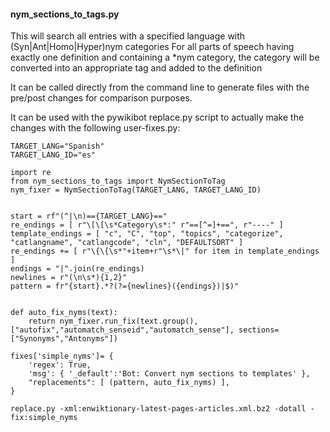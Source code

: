 #### nym_sections_to_tags.py
This will search all entries with a specified language with (Syn|Ant|Homo|Hyper)nym categories
For all parts of speech having exactly one definition and containing a *nym category,
the category will be converted into an appropriate tag and added to the definition

It can be called directly from the command line to generate files with the pre/post changes for comparison purposes.

It can be used with the pywikibot replace.py script to actually make the changes with the following user-fixes.py:

```
TARGET_LANG="Spanish"
TARGET_LANG_ID="es"

import re
from nym_sections_to_tags import NymSectionToTag
nym_fixer = NymSectionToTag(TARGET_LANG, TARGET_LANG_ID)


start = rf"(^|\n)=={TARGET_LANG}=="
re_endings = [ r"\[\[\s*Category\s*:" r"==[^=]+==", r"----" ]
template_endings = [ "c", "C", "top", "topics", "categorize", "catlangname", "catlangcode", "cln", "DEFAULTSORT" ]
re_endings += [ r"\{\{\s*"+item+r"\s*\|" for item in template_endings ]
endings = "|".join(re_endings)
newlines = r"(\n\s*){1,2}"
pattern = fr"{start}.*?(?={newlines}({endings})|$)"


def auto_fix_nyms(text):
    return nym_fixer.run_fix(text.group(), ["autofix","automatch_senseid","automatch_sense"], sections=["Synonyms","Antonyms"])

fixes['simple_nyms']= {
    'regex': True,
    'msg': { '_default':'Bot: Convert nym sections to templates' },
    "replacements": [ (pattern, auto_fix_nyms) ],
}
```

```replace.py -xml:enwiktionary-latest-pages-articles.xml.bz2 -dotall -fix:simple_nyms```
